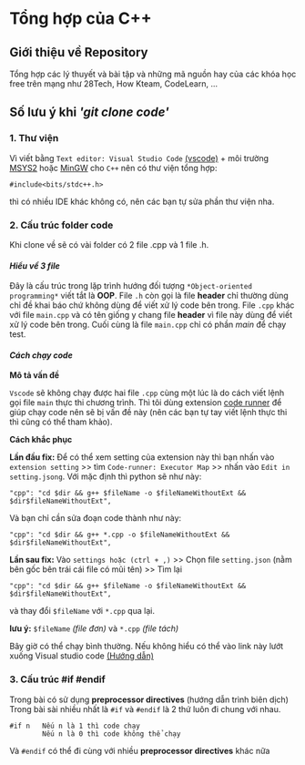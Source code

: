 # Tổng hợp của C++
## Giới thiệu về Repository
Tổng hợp các lý thuyết và bài tập và những mã nguồn hay của các khóa học free trên mạng như 28Tech, How Kteam, CodeLearn, ...

## Số lưu ý khi *'git clone code'*
### 1. Thư viện
Vì viết bằng `Text editor: Visual Studio Code` [(vscode)](https://code.visualstudio.com/) + môi trường [MSYS2](https://www.msys2.org/) hoặc [MinGW](https://sourceforge.net/projects/mingw/) cho `C++` nên có thư viện tổng hợp:
```
#include<bits/stdc++.h>
```
thì có nhiều IDE khác không có, nên các bạn tự sửa phần thư viện nha.

### 2. Cấu trúc folder code
Khi clone về sẽ có vài folder có 2 file .cpp và 1 file .h. 
#### *Hiểu về 3 file*
Đây là cấu trúc trong lặp trình hướng đối tượng `*Object-oriented programming*` viết tắt là **OOP**. File `.h` còn gọi là file **header** chỉ thường dùng chỉ đề khai báo chứ không dùng để viết xử lý code bên trong. File `.cpp` khác với file `main.cpp` và có tên giống y chang file **header** vì file này dùng để viết xử lý code bên trong. Cuối cùng là file `main.cpp` chỉ có phần *main* để chạy test.

#### *Cách chạy code*
**Mô tả vấn đề**

`Vscode` sẽ không chạy được hai file `.cpp` cùng một lúc là do cách viết lệnh gọi file `main` thực thi chương trình. Thì tôi dùng extension [code runner](https://marketplace.visualstudio.com/items?itemName=formulahendry.code-runner) để giúp chạy code nên sẽ bị vấn đề này (nên các bạn tự tay viết lệnh thực thi thì cũng có thể tham khảo).

**Cách khắc phục**

**Lần đầu fix:**
Để có thể xem setting của extension này thì bạn nhấn vào `extension setting` >> tìm `Code-runner: Executor Map` >> nhấn vào `Edit in setting.jsong`. Với mặc định thì python sẽ như này: 
```
"cpp": "cd $dir && g++ $fileName -o $fileNameWithoutExt && $dir$fileNameWithoutExt",
```
Và bạn chỉ cần sửa đoạn code thành như này:
```
"cpp": "cd $dir && g++ *.cpp -o $fileNameWithoutExt && $dir$fileNameWithoutExt",
```
**Lần sau fix:** Vào `settings hoặc (ctrl + ,)` >> Chọn file `setting.json` (nằm bên gốc bên trái cái file có mũi tên) >> Tìm lại 
```
"cpp": "cd $dir && g++ $fileName -o $fileNameWithoutExt && $dir$fileNameWithoutExt",
```
và thay đổi `$fileName` với `*.cpp` qua lại.

**lưu ý:** `$fileName` *(file đơn)* và `*.cpp` *(file tách)*

Bây giờ có thể chạy bình thường. Nếu không hiểu có thể vào link này lướt xuống Visual studio code [(Hướng dẫn) ](https://blog.luyencode.net/cach-tach-code-c-thanh-file-h-va-cpp/)

### 3. Cấu trúc #if #endif
Trong bài có sử dụng **preprocessor directives** (hướng dẫn trình biên dịch)
Trong bài sài nhiều nhất là `#if` và `#endif` là 2 thứ luôn đi chung với nhau.
```
#if n   Nếu n là 1 thì code chạy
        Nếu n là 0 thì code không thể chạy
```
Và `#endif` có thể đi cùng với nhiều **preprocessor directives** khác nữa